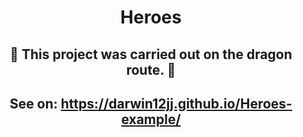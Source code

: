 <div style="text-align: center">

# Heroes

## 🐲 This project was carried out on the dragon route. 🐲

## See on: https://darwin12jj.github.io/Heroes-example/

</div>
